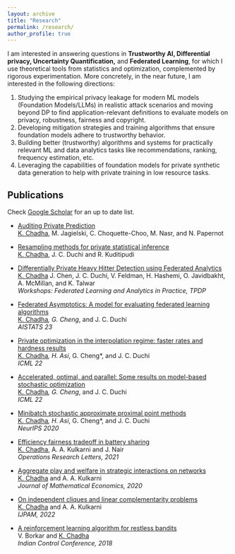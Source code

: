 ```yaml
---
layout: archive
title: "Research"
permalink: /research/
author_profile: true
---
```


I am interested in answering questions in **Trustworthy AI,  Differential privacy, Uncertainty Quantification,** and **Federated Learning**, for which I use theoretical tools from statistics and optimization, complemented by rigorous experimentation. More concretely, in the near future, I am interested in the following directions:

1. Studying the empirical privacy leakage for modern ML models (Foundation Models/LLMs) in realistic attack scenarios and moving beyond DP to find application-relevant definitions to evaluate models on privacy, robustness, fairness and copyright.
2. Developing mitigation strategies and training algorithms that ensure foundation models adhere to trustworthy behavior.
3. Building better (trustworthy) algorithms and systems for practically relevant ML and data analytics tasks like recommendations, ranking, frequency estimation, etc.
4. Leveraging the capabilities of foundation models for private synthetic data generation to help with private training in low resource tasks.


## Publications

Check [Google Scholar](https://scholar.google.com/citations?hl=en&user=A6BcRcoAAAAJ&view_op=list_works&sortby=pubdate) for an up to date list.

* [Auditing Private Prediction](https://arxiv.org/pdf/2402.09403.pdf)<br>
    <ins>K. Chadha</ins>, M. Jagielski, C. Choquette-Choo, M. Nasr, and N. Papernot<br>

* [Resampling methods for private statistical inference](https://arxiv.org/abs/2402.07131)<br>
    <ins>K. Chadha</ins>, J. C. Duchi and R. Kuditipudi<br>


* [Differentially Private Heavy Hitter Detection using Federated Analytics](https://arxiv.org/pdf/2307.11749.pdf)<br>
<ins>K. Chadha</ins> J. Chen, J. C. Duchi, V. Feldman, H. Hashemi, O. Javidbakht, A. McMillan, and K. Talwar<br>
_Workshops: Federated Learning and Analytics in Practice, TPDP_

* [Federated Asymptotics: A model for evaluating federated learning algorithms](https://arxiv.org/pdf/2108.07313.pdf)<br>
<ins>K. Chadha</ins>*, G. Cheng*, and J. C. Duchi<br>
_AISTATS 23_

* [Private optimization in the interpolation regime: faster rates and hardness results](https://proceedings.mlr.press/v162/asi22a.html)<br>
<ins>K. Chadha</ins>*, H. Asi*, G. Cheng*, and J. C. Duchi<br>
_ICML 22_

* [Accelerated, optimal, and parallel: Some results on model-based stochastic optimization](https://arxiv.org/pdf/2101.02696.pdf)<br>
<ins>K. Chadha</ins>*, G. Cheng*, and J. C. Duchi<br>
_ICML 22_


* [Minibatch stochastic approximate proximal point methods](https://papers.nips.cc/paper/2020/file/fa2246fa0fdf0d3e270c86767b77ba1b-Paper.pdf)<br>
<ins>K. Chadha</ins>*, H. Asi*, G. Cheng*, and J. C. Duchi<br>
_NeurIPS 2020_

* [Efficiency fairness tradeoff in battery sharing](https://arxiv.org/pdf/1908.00699.pdf)<br>
<ins>K. Chadha</ins>, A. A. Kulkarni and J. Nair<br>
_Operations Research Letters, 2021_

* [Aggregate play and welfare in strategic interactions on networks](https://www.sciencedirect.com/science/article/pii/S0304406820300318)<br>
<ins>K. Chadha</ins> and A. A. Kulkarni <br>
_Journal of Mathematical Economics, 2020_

* [On independent cliques and linear complementarity problems](https://arxiv.org/pdf/1811.09798.pdf)<br>
<ins>K. Chadha</ins> and A. A. Kulkarni <br>
_IJPAM, 2022_

* [A reinforcement learning algorithm for restless bandits](https://ieeexplore.ieee.org/document/8307959)<br>
V. Borkar and <ins>K. Chadha</ins><br>
_Indian Control Conference, 2018_
